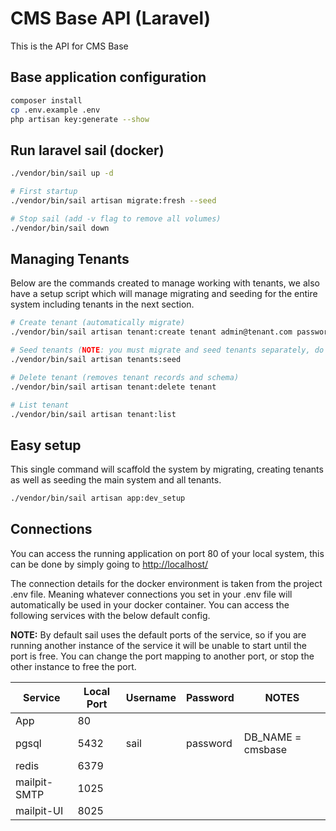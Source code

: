 # CMS Base API (Laravel)

This is the API for CMS Base

## Base application configuration

``` sh
composer install
cp .env.example .env
php artisan key:generate --show
```

## Run laravel sail (docker)

``` sh
./vendor/bin/sail up -d

# First startup
./vendor/bin/sail artisan migrate:fresh --seed

# Stop sail (add -v flag to remove all volumes)
./vendor/bin/sail down
```

## Managing Tenants

Below are the commands created to manage working with tenants, we also have a setup script which will manage migrating and seeding for the entire system including tenants in the next section.

``` sh
# Create tenant (automatically migrate)
./vendor/bin/sail artisan tenant:create tenant admin@tenant.com password

# Seed tenants (NOTE: you must migrate and seed tenants separately, do not use combination command)
./vendor/bin/sail artisan tenants:seed

# Delete tenant (removes tenant records and schema)
./vendor/bin/sail artisan tenant:delete tenant

# List tenant
./vendor/bin/sail artisan tenant:list
```

## Easy setup

This single command will scaffold the system by migrating, creating tenants as well as seeding the main system and all tenants.

``` sh
./vendor/bin/sail artisan app:dev_setup
```

## Connections

You can access the running application on port 80 of your local system, this can be done by simply going to [http://localhost/](http://localhost/)

The connection details for the docker environment is taken from the project .env file. Meaning whatever connections you set in your .env file will automatically be used in your docker container. You can access the following services with the below default config. 

**NOTE:** By default sail uses the default ports of the service, so if you are running another instance of the service it will be unable to start until the port is free. You can change the port mapping to another port, or stop the other instance to free the port.


| Service      | Local Port | Username | Password | NOTES             |
| ------------ | ---------- | -------- | -------- | ----------------- |
| App          | 80         |          |          |                   |
| pgsql        | 5432       | sail     | password | DB_NAME = cmsbase |
| redis        | 6379       |          |          |                   |
| mailpit-SMTP | 1025       |          |          |                   |
| mailpit-UI   | 8025       |          |          |                   |